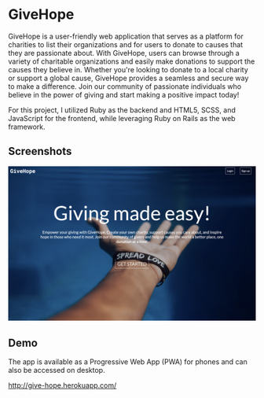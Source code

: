 
# GiveHope

GiveHope is a user-friendly web application that serves as a platform for charities to list their organizations and for users to donate to causes that they are passionate about. With GiveHope, users can browse through a variety of charitable organizations and easily make donations to support the causes they believe in. Whether you're looking to donate to a local charity or support a global cause, GiveHope provides a seamless and secure way to make a difference. Join our community of passionate individuals who believe in the power of giving and start making a positive impact today!

For this project, I utilized Ruby as the backend and HTML5, SCSS, and JavaScript for the frontend, while leveraging Ruby on Rails as the web framework.

## Screenshots

![App Screenshot](/app/assets/images/GiveHope-Screenshot-1.png)


## Demo

The app is available as a Progressive Web App (PWA) for phones and can also be accessed on desktop.

http://give-hope.herokuapp.com/
